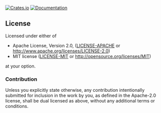 [![Crates.io](https://img.shields.io/crates/v/idx-rs.svg)](https://crates.io/crates/idx-rs)
[![Documentation](https://docs.rs/idx-rs/badge.svg)](https://docs.rs/idx-rs)

## License

Licensed under either of

 * Apache License, Version 2.0, ([LICENSE-APACHE](LICENSE-APACHE) or http://www.apache.org/licenses/LICENSE-2.0)
 * MIT license ([LICENSE-MIT](LICENSE-MIT) or http://opensource.org/licenses/MIT)

at your option.

### Contribution

Unless you explicitly state otherwise, any contribution intentionally submitted
for inclusion in the work by you, as defined in the Apache-2.0 license, shall be dual licensed as above, without any
additional terms or conditions.
